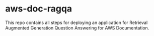 # aws-doc-ragqa
This repo contains all steps for deploying an application for Retrieval Augmented Generation Question Answering for AWS Documentation.
